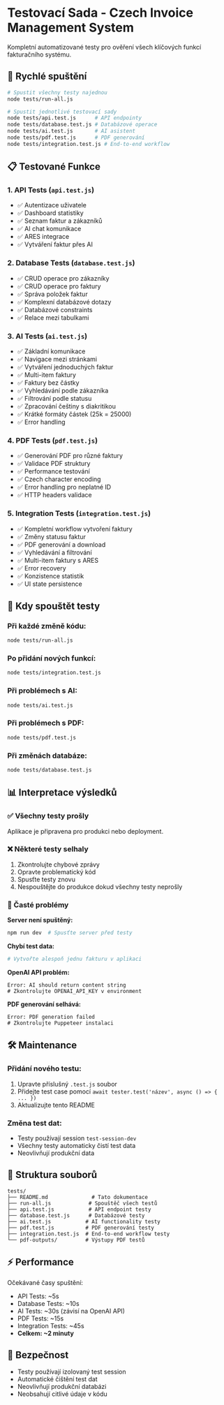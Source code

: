 # Testovací Sada - Czech Invoice Management System

Kompletní automatizované testy pro ověření všech klíčových funkcí fakturačního systému.

## 🚀 Rychlé spuštění

```bash
# Spustit všechny testy najednou
node tests/run-all.js

# Spustit jednotlivé testovací sady
node tests/api.test.js      # API endpointy
node tests/database.test.js # Databázové operace
node tests/ai.test.js       # AI asistent
node tests/pdf.test.js      # PDF generování
node tests/integration.test.js # End-to-end workflow
```

## 📋 Testované Funkce

### 1. API Tests (`api.test.js`)
- ✅ Autentizace uživatele
- ✅ Dashboard statistiky
- ✅ Seznam faktur a zákazníků
- ✅ AI chat komunikace
- ✅ ARES integrace
- ✅ Vytváření faktur přes AI

### 2. Database Tests (`database.test.js`)
- ✅ CRUD operace pro zákazníky
- ✅ CRUD operace pro faktury
- ✅ Správa položek faktur
- ✅ Komplexní databázové dotazy
- ✅ Databázové constraints
- ✅ Relace mezi tabulkami

### 3. AI Tests (`ai.test.js`)
- ✅ Základní komunikace
- ✅ Navigace mezi stránkami
- ✅ Vytváření jednoduchých faktur
- ✅ Multi-item faktury
- ✅ Faktury bez částky
- ✅ Vyhledávání podle zákazníka
- ✅ Filtrování podle statusu
- ✅ Zpracování češtiny s diakritikou
- ✅ Krátké formáty částek (25k = 25000)
- ✅ Error handling

### 4. PDF Tests (`pdf.test.js`)
- ✅ Generování PDF pro různé faktury
- ✅ Validace PDF struktury
- ✅ Performance testování
- ✅ Czech character encoding
- ✅ Error handling pro neplatné ID
- ✅ HTTP headers validace

### 5. Integration Tests (`integration.test.js`)
- ✅ Kompletní workflow vytvoření faktury
- ✅ Změny statusu faktur
- ✅ PDF generování a download
- ✅ Vyhledávání a filtrování
- ✅ Multi-item faktury s ARES
- ✅ Error recovery
- ✅ Konzistence statistik
- ✅ UI state persistence

## 🎯 Kdy spouštět testy

### Při každé změně kódu:
```bash
node tests/run-all.js
```

### Po přidání nových funkcí:
```bash
node tests/integration.test.js
```

### Při problémech s AI:
```bash
node tests/ai.test.js
```

### Při problémech s PDF:
```bash
node tests/pdf.test.js
```

### Při změnách databáze:
```bash
node tests/database.test.js
```

## 📊 Interpretace výsledků

### ✅ Všechny testy prošly
Aplikace je připravena pro produkci nebo deployment.

### ❌ Některé testy selhaly
1. Zkontrolujte chybové zprávy
2. Opravte problematický kód
3. Spusťte testy znovu
4. Nespouštějte do produkce dokud všechny testy neprošly

### 🔧 Časté problémy

**Server není spuštěný:**
```bash
npm run dev  # Spusťte server před testy
```

**Chybí test data:**
```bash
# Vytvořte alespoň jednu fakturu v aplikaci
```

**OpenAI API problém:**
```
Error: AI should return content string
# Zkontrolujte OPENAI_API_KEY v environment
```

**PDF generování selhává:**
```
Error: PDF generation failed
# Zkontrolujte Puppeteer instalaci
```

## 🛠️ Maintenance

### Přidání nového testu:
1. Upravte příslušný `.test.js` soubor
2. Přidejte test case pomocí `await tester.test('název', async () => { ... })`
3. Aktualizujte tento README

### Změna test dat:
- Testy používají session `test-session-dev`
- Všechny testy automaticky čistí test data
- Neovlivňují produkční data

## 📁 Struktura souborů

```
tests/
├── README.md              # Tato dokumentace
├── run-all.js            # Spouštěč všech testů
├── api.test.js           # API endpoint testy
├── database.test.js      # Databázové testy
├── ai.test.js           # AI functionality testy
├── pdf.test.js          # PDF generování testy
├── integration.test.js  # End-to-end workflow testy
└── pdf-outputs/         # Výstupy PDF testů
```

## ⚡ Performance

Očekávané časy spuštění:
- API Tests: ~5s
- Database Tests: ~10s  
- AI Tests: ~30s (závisí na OpenAI API)
- PDF Tests: ~15s
- Integration Tests: ~45s
- **Celkem: ~2 minuty**

## 🔐 Bezpečnost

- Testy používají izolovaný test session
- Automatické čištění test dat
- Neovlivňují produkční databázi
- Neobsahují citlivé údaje v kódu